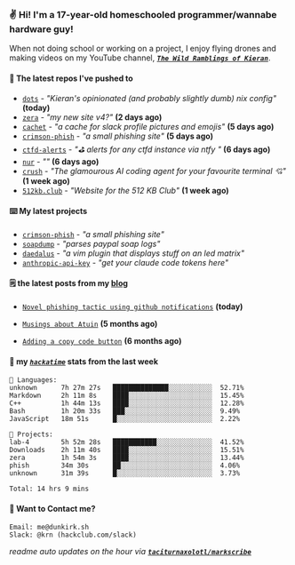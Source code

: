 ### ✌️ Hi! I'm a 17-year-old homeschooled programmer/wannabe hardware guy!

When not doing school or working on a project, I enjoy flying drones and making videos on my YouTube channel, [**_`The Wild Ramblings of Kieran`_**](https://youtube.com/@kieran.rambles).

#### 👷 The latest repos I've pushed to

- [`dots`](https://github.com/taciturnaxolotl/dots) - _"Kieran's opinionated (and probably slightly dumb) nix config"_ **(today)**
- [`zera`](https://github.com/taciturnaxolotl/zera) - _"my new site v4?"_ **(2 days ago)**
- [`cachet`](https://github.com/taciturnaxolotl/cachet) - _"a cache for slack profile pictures and emojis"_ **(5 days ago)**
- [`crimson-phish`](https://github.com/taciturnaxolotl/crimson-phish) - _"a small phishing site"_ **(5 days ago)**
- [`ctfd-alerts`](https://github.com/taciturnaxolotl/ctfd-alerts) - _"⛳ alerts for any ctfd instance via ntfy "_ **(6 days ago)**
- [`nur`](https://github.com/charmbracelet/nur) - _""_ **(6 days ago)**
- [`crush`](https://github.com/charmbracelet/crush) - _"The glamourous AI coding agent for your favourite terminal 💘"_ **(1 week ago)**
- [`512kb.club`](https://github.com/kevquirk/512kb.club) - _"Website for the 512 KB Club"_ **(1 week ago)**

#### ⌨️ My latest projects

- [`crimson-phish`](https://github.com/taciturnaxolotl/crimson-phish) - _"a small phishing site"_
- [`soapdump`](https://github.com/taciturnaxolotl/soapdump) - _"parses paypal soap logs"_
- [`daedalus`](https://github.com/taciturnaxolotl/daedalus) - _"a vim plugin that displays stuff on an led matrix"_
- [`anthropic-api-key`](https://github.com/taciturnaxolotl/anthropic-api-key) - _"get your claude code tokens here"_

#### 🗒️ the latest posts from my [blog](https://dunkirk.sh)

- [`Novel phishing tactic using github notifications`](https://dunkirk.sh/blog/github-phishing/) **(today)**

- [`Musings about Atuin`](https://dunkirk.sh/blog/atuin/) **(5 months ago)**

- [`Adding a copy code button`](https://dunkirk.sh/blog/adding-a-copy-button/) **(6 months ago)**



#### 📡 my [_`hackatime`_](https://waka.hackclub.com) stats from the last week

```text
💾 Languages:
unknown      7h 27m 27s   ██████████████░░░░░░░░░░░  52.71%
Markdown     2h 11m 8s    ████░░░░░░░░░░░░░░░░░░░░░  15.45%
C++          1h 44m 13s   ████░░░░░░░░░░░░░░░░░░░░░  12.28%
Bash         1h 20m 33s   ███░░░░░░░░░░░░░░░░░░░░░░  9.49%
JavaScript   18m 51s      █░░░░░░░░░░░░░░░░░░░░░░░░  2.22%

💼 Projects:
lab-4        5h 52m 28s   ███████████░░░░░░░░░░░░░░  41.52%
Downloads    2h 11m 40s   ████░░░░░░░░░░░░░░░░░░░░░  15.51%
zera         1h 54m 3s    ████░░░░░░░░░░░░░░░░░░░░░  13.44%
phish        34m 30s      ██░░░░░░░░░░░░░░░░░░░░░░░  4.06%
unknown      31m 39s      █░░░░░░░░░░░░░░░░░░░░░░░░  3.73%

Total: 14 hrs 9 mins
```

#### 📮 Want to Contact me?

```text
Email: me@dunkirk.sh
Slack: @krn (hackclub.com/slack)
```

_readme auto updates on the hour via [**`taciturnaxolotl/markscribe`**](https://github.com/taciturnaxolotl/markscribe)_
